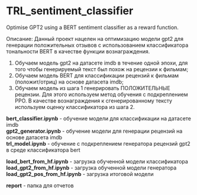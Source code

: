 # TRL_sentiment_classifier
Optimise GPT2 using a BERT sentiment classifier as a reward function.

Описание:
Данный проект нацелен на оптимизацию модели gpt2 для генерации положительных отзывов с использованием классификатора тональности BERT в качестве функции вознаграждения.
1. Обучаем модель gpt2 на датасете imdb в течение одной эпохи, для того чтобы генерируемый текст
   был похож на рецензии к фильмам;<br>
2. Обучаем модель BERT для классификации рецензий к фильмам (положит/отриц) на основе датасета imdb;<br>
3. Обучаем модель из шага 1 генерировать ПОЛОЖИТЕЛЬНЫЕ рецензии. Для этого используем метод
   обучения с подкреплением PPO. В качестве вознаграждения к сгенерированному тексту используем
   оценку классификатора из шага 2.<br>

<b>bert_classifier.ipynb</b> - обучение модели для классификации на датасете imdb <br>
<b>gpt2_generator.ipynb</b> - обучение модели для генерации рецензий на основе датасета imdb <br>
<b>trl_model.ipynb</b> - обучение с подкреплением генератора рецензий gpt2 в среде классификатора bert <br>

<b>load_bert_from_hf.ipynb</b> - загрузка обученной модели классификатора <br>
<b>load_gpt2_from_hf.ipynb</b> - загрузка обученной модели генератора <br>
<b>load_gpt2_pos_from_hf.ipynb</b> - загрузка итоговой модели <br>

<b>report</b> - папка для отчетов
